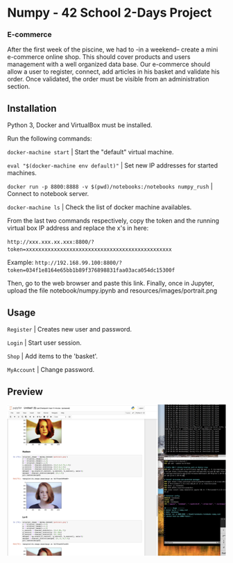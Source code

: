 # Numpy - 42 School 2-Days Project

### E-commerce

After the first week of the piscine, we had to -in a weekend– create a mini e-commerce online shop. This should cover products and users management with a well organized data base. Our e-commerce should allow a user to register, connect, add articles in his basket and validate his order. Once validated, the order must be visible from an administration section.

## Installation
Python 3, Docker and VirtualBox must be installed.

Run the following commands:

`docker-machine start` | Start the "default" virtual machine.

`eval "$(docker-machine env default)"` | Set new IP addresses for started machines.

`docker run -p 8800:8888 -v $(pwd)/notebooks:/notebooks numpy_rush` | Connect to notebook server.

`docker-machine ls` | Check the list of docker machine availables.

From the last two commands respectively, copy the token and the running virtual box IP address and replace the x's in here:

`http://xxx.xxx.xx.xxx:8800/?token=xxxxxxxxxxxxxxxxxxxxxxxxxxxxxxxxxxxxxxxxxxxxxxx`

Example:
`http://192.168.99.100:8800/?token=034f1e8164e65bb1b89f376898831faa03aca054dc15300f`

Then, go to the web browser and paste this link.
Finally, once in Jupyter, upload the file notebook/numpy.ipynb and resources/images/portrait.png

## Usage
`Register` | Creates new user and password.

`Login` | Start user session.

`Shop` | Add items to the 'basket'.

`MyAccount` | Change password.

## Preview

<img src="resources/images/numpy.png" width="1000">
